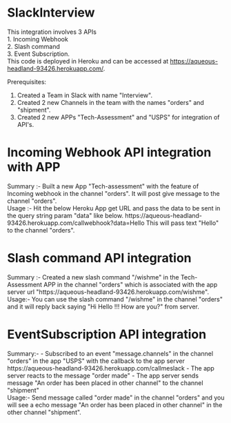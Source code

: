 # SlackInterview
This integration involves 3 APIs <br> 1. Incoming Webhook <br> 2. Slash command <br> 3. Event Subscription. <br>
This code is deployed in Heroku and can be accessed at https://aqueous-headland-93426.herokuapp.com/.

Prerequisites: <br>
1. Created a Team in Slack with name "Interview".
2. Created 2 new Channels in the team with the names "orders" and "shipment".
3. Created 2 new APPs "Tech-Assessment" and "USPS" for integration of API's.

<h1>Incoming Webhook API integration with APP</h1>
Summary :-
Built a new App "Tech-assessment" with the feature of Incoming webhook in the channel "orders". It will post give message to the channel "orders". <br>
Usage :-
Hit the below Heroku App get URL and pass the data to be sent in the query string param "data" like below.
https://aqueous-headland-93426.herokuapp.com/callwebhook?data=Hello
This will pass text "Hello" to the channel "orders".

<h1>Slash command API integration</h1>
Summary :-
Created a new slash command "/wishme" in the Tech-Assessment APP in the channel "orders" which is associated with the app server url "https://aqueous-headland-93426.herokuapp.com/wishme". 
<br/>
Usage:-
You can use the slash command "/wishme" in the channel "orders" and it will reply back saying "Hi Hello !!! How are you?" from server.

<h1>EventSubscription API integration</h1>
Summary:-
- Subscribed to an event "message.channels" in the channel "orders" in the app "USPS" with the callback to the app server https://aqueous-headland-93426.herokuapp.com/callmeslack 
- The app server reacts to the message "order made"
- The app server sends message "An order has been placed in other channel" to the channel "shipment"
<br/>
Usage:-
Send message called "order made" in the channel "orders" and you will see a echo message "An order has been placed in other channel" in the other channel "shipment".
